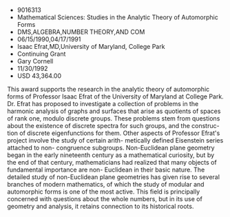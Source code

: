 
* 9016313
* Mathematical Sciences: Studies in the Analytic Theory of Automorphic Forms
* DMS,ALGEBRA,NUMBER THEORY,AND COM
* 06/15/1990,04/17/1991
* Isaac Efrat,MD,University of Maryland, College Park
* Continuing Grant
* Gary Cornell
* 11/30/1992
* USD 43,364.00

This award supports the research in the analytic theory of automorphic forms of
Professor Isaac Efrat of the University of Maryland at College Park. Dr. Efrat
has proposed to investigate a collection of problems in the harmonic analysis of
graphs and surfaces that arise as quotients of spaces of rank one, modulo
discrete groups. These problems stem from questions about the existence of
discrete spectra for such groups, and the construc- tion of discrete
eigenfunctions for them. Other aspects of Professor Efrat's project involve the
study of certain arith- metically defined Eisenstein series attached to non-
congruence subgroups. Non-Euclidean plane geometry began in the early nineteenth
century as a mathematical curiosity, but by the end of that century,
mathematicians had realized that many objects of fundamental importance are non-
Euclidean in their basic nature. The detailed study of non-Euclidean plane
geometries has given rise to several branches of modern mathematics, of which
the study of modular and automorphic forms is one of the most active. This field
is principally concerned with questions about the whole numbers, but in its use
of geometry and analysis, it retains connection to its historical roots.
